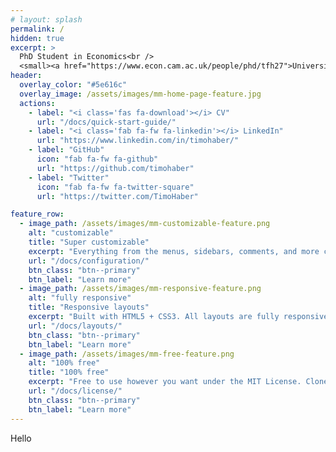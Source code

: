 ```yaml
---
# layout: splash
permalink: /
hidden: true
excerpt: >
  PhD Student in Economics<br />
  <small><a href="https://www.econ.cam.ac.uk/people/phd/tfh27">University of Cambridge</a></small>
header:
  overlay_color: "#5e616c"
  overlay_image: /assets/images/mm-home-page-feature.jpg
  actions:
    - label: "<i class='fas fa-download'></i> CV"
      url: "/docs/quick-start-guide/"
    - label: "<i class='fab fa-fw fa-linkedin'></i> LinkedIn"
      url: "https://www.linkedin.com/in/timohaber/"
    - label: "GitHub"
      icon: "fab fa-fw fa-github"
      url: "https://github.com/timohaber"
    - label: "Twitter"
      icon: "fab fa-fw fa-twitter-square"
      url: "https://twitter.com/TimoHaber"

feature_row:
  - image_path: /assets/images/mm-customizable-feature.png
    alt: "customizable"
    title: "Super customizable"
    excerpt: "Everything from the menus, sidebars, comments, and more can be configured or set with YAML Front Matter."
    url: "/docs/configuration/"
    btn_class: "btn--primary"
    btn_label: "Learn more"
  - image_path: /assets/images/mm-responsive-feature.png
    alt: "fully responsive"
    title: "Responsive layouts"
    excerpt: "Built with HTML5 + CSS3. All layouts are fully responsive with helpers to augment your content."
    url: "/docs/layouts/"
    btn_class: "btn--primary"
    btn_label: "Learn more"
  - image_path: /assets/images/mm-free-feature.png
    alt: "100% free"
    title: "100% free"
    excerpt: "Free to use however you want under the MIT License. Clone it, fork it, customize it... whatever!"
    url: "/docs/license/"
    btn_class: "btn--primary"
    btn_label: "Learn more"      
---
```


Hello